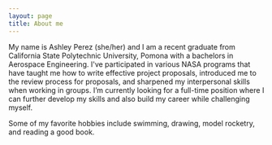```yaml
---
layout: page
title: About me
---
```


My name is Ashley Perez (she/her) and I am a recent graduate from California State Polytechnic University, Pomona with a bachelors in Aerospace Engineering. I've participated in various NASA programs that have taught me how to write effective project proposals, introduced me to the review process for proposals, and sharpened my interpersonal skills when working in groups. I’m currently looking for a full-time position where I can further develop my skills and also build my career while challenging myself. 
 
Some of my favorite hobbies include swimming, drawing, model rocketry, and reading a good book.
